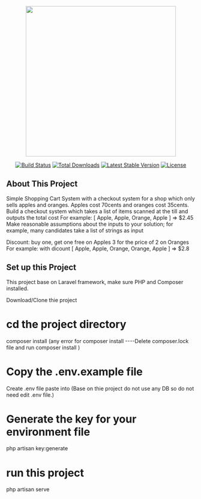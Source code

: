 <p align="center"><a href="https://laravel.com" target="_blank"><img src="https://raw.githubusercontent.com/laravel/art/master/logo-lockup/5%20SVG/2%20CMYK/1%20Full%20Color/laravel-logolockup-cmyk-red.svg" width="400"></a></p>

<p align="center">
<a href="https://travis-ci.org/laravel/framework"><img src="https://travis-ci.org/laravel/framework.svg" alt="Build Status"></a>
<a href="https://packagist.org/packages/laravel/framework"><img src="https://img.shields.io/packagist/dt/laravel/framework" alt="Total Downloads"></a>
<a href="https://packagist.org/packages/laravel/framework"><img src="https://img.shields.io/packagist/v/laravel/framework" alt="Latest Stable Version"></a>
<a href="https://packagist.org/packages/laravel/framework"><img src="https://img.shields.io/packagist/l/laravel/framework" alt="License"></a>
</p>

## About This Project

Simple Shopping Cart System with a checkout system for a shop which only sells apples and oranges.
Apples cost 70cents and oranges cost 35cents.
Build a checkout system which takes a list of items scanned at the till and outputs the total cost
For example: [ Apple, Apple, Orange, Apple ] => $2.45
Make reasonable assumptions about the inputs to your solution; for example, many candidates take a list of strings as input

Discount:
buy one, get one free on Apples
3 for the price of 2 on Oranges
For example: with dicount [ Apple, Apple, Orange, Orange, Apple ] => $2.8


## Set up this Project

This project base on Laravel framework, make sure PHP and Composer installed.


Download/Clone thie project

# cd the project directory
composer install
(any error for composer install ----Delete composer.lock file and run composer install )

# Copy the .env.example file
Create .env file paste into
(Base on thie project do not use any DB so do not need edit .env file.)

# Generate the key for your environment file

php artisan key:generate

# run this project

php artisan serve


